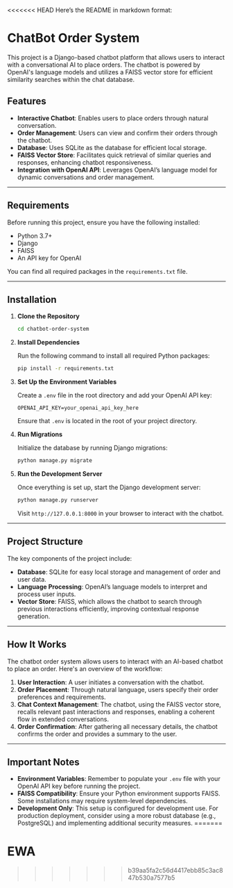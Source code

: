 <<<<<<< HEAD
Here’s the README in markdown format:

# ChatBot Order System

This project is a Django-based chatbot platform that allows users to interact with a conversational AI to place orders. The chatbot is powered by OpenAI's language models and utilizes a FAISS vector store for efficient similarity searches within the chat database.

## Features

- **Interactive Chatbot**: Enables users to place orders through natural conversation.
- **Order Management**: Users can view and confirm their orders through the chatbot.
- **Database**: Uses SQLite as the database for efficient local storage.
- **FAISS Vector Store**: Facilitates quick retrieval of similar queries and responses, enhancing chatbot responsiveness.
- **Integration with OpenAI API**: Leverages OpenAI’s language model for dynamic conversations and order management.

---

## Requirements

Before running this project, ensure you have the following installed:

- Python 3.7+
- Django
- FAISS
- An API key for OpenAI

You can find all required packages in the `requirements.txt` file.

---

## Installation

1. **Clone the Repository**

   ```bash
   cd chatbot-order-system
   ```

2. **Install Dependencies**

   Run the following command to install all required Python packages:

   ```bash
   pip install -r requirements.txt
   ```

3. **Set Up the Environment Variables**

   Create a `.env` file in the root directory and add your OpenAI API key:

   ```plaintext
   OPENAI_API_KEY=your_openai_api_key_here
   ```

   Ensure that `.env` is located in the root of your project directory.

4. **Run Migrations**

   Initialize the database by running Django migrations:

   ```bash
   python manage.py migrate
   ```

5. **Run the Development Server**

   Once everything is set up, start the Django development server:

   ```bash
   python manage.py runserver
   ```

   Visit `http://127.0.0.1:8000` in your browser to interact with the chatbot.

---

## Project Structure

The key components of the project include:

- **Database**: SQLite for easy local storage and management of order and user data.
- **Language Processing**: OpenAI’s language models to interpret and process user inputs.
- **Vector Store**: FAISS, which allows the chatbot to search through previous interactions efficiently, improving contextual response generation.

---

## How It Works

The chatbot order system allows users to interact with an AI-based chatbot to place an order. Here's an overview of the workflow:

1. **User Interaction**: A user initiates a conversation with the chatbot.
2. **Order Placement**: Through natural language, users specify their order preferences and requirements.
3. **Chat Context Management**: The chatbot, using the FAISS vector store, recalls relevant past interactions and responses, enabling a coherent flow in extended conversations.
4. **Order Confirmation**: After gathering all necessary details, the chatbot confirms the order and provides a summary to the user.

---

## Important Notes

- **Environment Variables**: Remember to populate your `.env` file with your OpenAI API key before running the project.
- **FAISS Compatibility**: Ensure your Python environment supports FAISS. Some installations may require system-level dependencies.
- **Development Only**: This setup is configured for development use. For production deployment, consider using a more robust database (e.g., PostgreSQL) and implementing additional security measures.
=======
# EWA
>>>>>>> b39aa5fa2c56d4417ebb85c3ac847b530a7577b5
